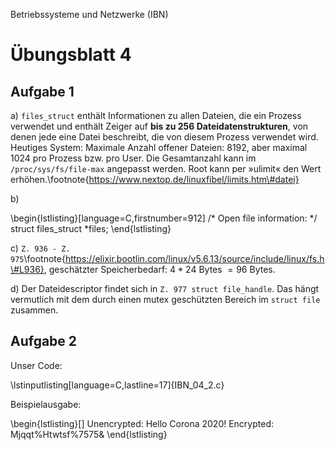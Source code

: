 Betriebssysteme und Netzwerke (IBN)

# Übungsblatt 4

## Aufgabe 1

a) `files_struct` enthält Informationen zu allen Dateien, die ein Prozess verwendet und enthält Zeiger auf **bis zu 256 Dateidatenstrukturen**, von denen jede eine Datei beschreibt, die von diesem Prozess verwendet wird.
Heutiges System: Maximale Anzahl offener Dateien: 8192, aber maximal 1024 pro Prozess bzw. pro User. Die Gesamtanzahl kann im `/proc/sys/fs/file-max` angepasst werden. Root kann per »ulimit« den Wert erhöhen.\footnote{https://www.nextop.de/linuxfibel/limits.htm\#datei}

b)

\begin{lstlisting}[language=C,firstnumber=912]
	/* Open file information: */
	struct files_struct		*files;
\end{lstlisting}

c) `Z. 936 - Z. 975`\footnote{https://elixir.bootlin.com/linux/v5.6.13/source/include/linux/fs.h\#L936}, geschätzter Speicherbedarf: $4*24$ Bytes $=96$ Bytes.

d) Der Dateidescriptor findet sich in `Z. 977 struct file_handle`. Das hängt vermutlich mit dem durch einen mutex geschützten Bereich im `struct file` zusammen.

## Aufgabe 2

Unser Code:

\lstinputlisting[language=C,lastline=17]{IBN_04_2.c}

Beispielausgabe:

\begin{lstlisting}[]
Unencrypted: Hello Corona 2020!
Encrypted: Mjqqt%Htwtsf%7575&
\end{lstlisting}
